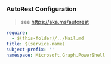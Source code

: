 ### AutoRest Configuration

> see https://aka.ms/autorest

``` yaml
require:
  - $(this-folder)/../Mail.md
title: $(service-name)
subject-prefix: ''
namespace: Microsoft.Graph.PowerShell
```
